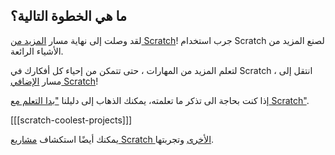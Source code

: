 ## ما هي الخطوة التالية؟

لقد وصلت إلى نهاية مسار [المزيد من Scratch](https://projects.raspberrypi.org/en/pathways/more-scratch)! جرب استخدام Scratch لصنع المزيد من الأشياء الرائعة.

لتعلم المزيد من المهارات ، حتى تتمكن من إحياء كل أفكارك في Scratch ، انتقل إلى مسار [الإضافي Scratch](https://projects.raspberrypi.org/en/pathways/further-scratch)!

إذا كنت بحاجة الى تذكر ما تعلمته، يمكنك الذهاب إلى دليلنا ["بدا التعلم مع Scratch"](https://projects.raspberrypi.org/en/projects/getting-started-scratch).

[[[scratch-coolest-projects]]]

يمكنك أيضًا استكشاف [مشاريع Scratch الأخرى](https://projects.raspberrypi.org/en/projects?software%5B%5D=scratch&curriculum%5B%5D=%201) وتجربتها.

